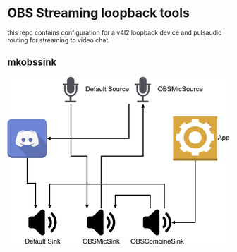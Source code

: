 # OBS Streaming loopback tools

this repo contains configuration for a v4l2 loopback device and pulsaudio routing for streaming to video chat.

## mkobssink
![Audio Schema](audio_routing.jpg?raw=true "Audio Schema")
